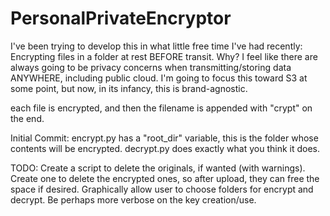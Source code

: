 # PersonalPrivateEncryptor
I've been trying to develop this in what little free time I've had recently: Encrypting files in a folder at rest BEFORE transit. Why? I feel like there are always going to be privacy concerns when transmitting/storing data ANYWHERE, including public cloud. I'm going to focus this toward S3 at some point, but now, in its infancy, this is brand-agnostic.

each file is encrypted, and then the filename is appended with "crypt" on the end.

Initial Commit:
encrypt.py has a "root_dir" variable, this is the folder whose contents will be encrypted.
decrypt.py does exactly what you think it does.



TODO:
Create a script to delete the originals, if wanted (with warnings).
Create one to delete the encrypted ones, so after upload, they can free the space if desired.
Graphically allow user to choose folders for encrypt and decrypt.
Be perhaps more verbose on the key creation/use.
